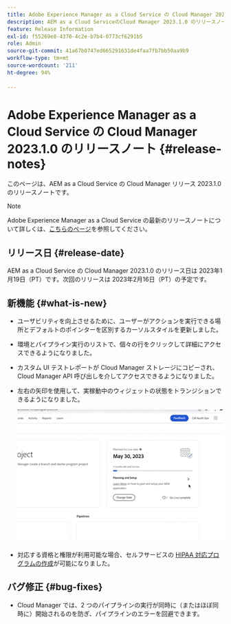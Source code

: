 ```yaml
---
title: Adobe Experience Manager as a Cloud Service の Cloud Manager 2023.1.0 のリリースノート
description: AEM as a Cloud ServiceのCloud Manager 2023.1.0 のリリースノート。
feature: Release Information
exl-id: f55269e8-4370-4c2e-b7b4-0773cf6291b5
role: Admin
source-git-commit: 41a67b0747ed665291631de4faa7fb7bb50aa9b9
workflow-type: tm+mt
source-wordcount: '211'
ht-degree: 94%

---
```


# Adobe Experience Manager as a Cloud Service の Cloud Manager 2023.1.0 のリリースノート {#release-notes}

このページは、AEM as a Cloud Service の Cloud Manager リリース 2023.1.0 のリリースノートです。

>[!NOTE]
>
>Adobe Experience Manager as a Cloud Service の最新のリリースノートについて詳しくは、[こちらのページ](/help/release-notes/release-notes-cloud/release-notes-current.md)を参照してください。

## リリース日 {#release-date}

AEM as a Cloud Service の Cloud Manager 2023.1.0 のリリース日は 2023年1月19日（PT）です。次回のリリースは 2023年2月16日（PT）の予定です。

## 新機能 {#what-is-new}

* ユーザビリティを向上させるために、ユーザーがアクションを実行できる場所とデフォルトのポインターを区別するカーソルスタイルを更新しました。

* 環境とパイプライン実行のリストで、個々の行をクリックして詳細にアクセスできるようになりました。

* カスタム UI テストレポートが Cloud Manager ストレージにコピーされ、Cloud Manager API 呼び出しを介してアクセスできるようになりました。

* 左右の矢印を使用して、実稼動中のウィジェットの状態をトランジションできるようになりました。

  ![実稼動中のウィジェットのトランジション](/help/implementing/cloud-manager/release-notes/assets/go-live-transitions.gif)

* 対応する資格と権限が利用可能な場合、セルフサービスの [HIPAA 対応プログラムの作成](/help/implementing/cloud-manager/getting-access-to-aem-in-cloud/creating-production-programs.md)が可能になりました。

## バグ修正 {#bug-fixes}

* Cloud Manager では、2 つのパイプラインの実行が同時に（またはほぼ同時に）開始されるのを防ぎ、パイプラインのエラーを回避できます。
